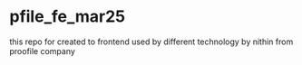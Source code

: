 # pfile_fe_mar25
this repo for created to frontend used by different technology by nithin from proofile company

